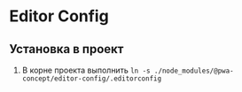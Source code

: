 # Editor Config

## Установка в проект
1. В корне проекта выполнить ```ln -s ./node_modules/@pwa-concept/editor-config/.editorconfig```